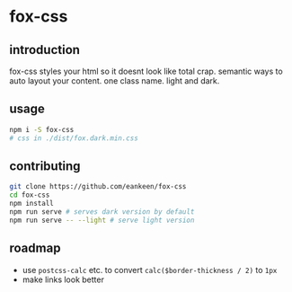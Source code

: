 # fox-css

## introduction

fox-css styles your html so it doesnt look like total crap. semantic ways to auto layout your content. one class name. light and dark.

## usage

```sh
npm i -S fox-css
# css in ./dist/fox.dark.min.css
```

## contributing

```sh
git clone https://github.com/eankeen/fox-css
cd fox-css
npm install
npm run serve # serves dark version by default
npm run serve -- --light # serve light version
```

## roadmap

- use `postcss-calc` etc. to convert `calc($border-thickness / 2)` to `1px`
- make links look better
